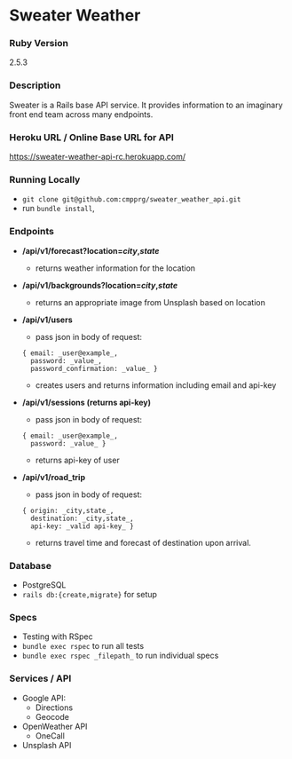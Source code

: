 # Sweater Weather
### Ruby Version
2.5.3

### Description
Sweater is a Rails base API service. It provides information to an imaginary front end team across many endpoints.

### Heroku URL / Online Base URL for API
https://sweater-weather-api-rc.herokuapp.com/

### Running Locally
- `git clone git@github.com:cmpprg/sweater_weather_api.git`
- run `bundle install`,

### Endpoints
- __/api/v1/forecast?location=_city_,_state___
  - returns weather information for the location

- __/api/v1/backgrounds?location=_city_,_state___
  - returns an appropriate image from Unsplash based on location

- __/api/v1/users__
  - pass json in body of request:  
  ```
  { email: _user@example_,
    password: _value_,
    password_confirmation: _value_ }
  ```
  - creates users and returns information including email and api-key
- __/api/v1/sessions (returns api-key)__
  - pass json in body of request:  
  ```
  { email: _user@example_,
    password: _value_ }
  ```
  - returns api-key of user

- __/api/v1/road_trip__
  - pass json in body of request:  
  ```
  { origin: _city,state_,
    destination: _city,state_,
    api-key: _valid api-key_ }
  ```
  - returns travel time and forecast of destination upon arrival.

### Database
- PostgreSQL
- `rails db:{create,migrate}` for setup

### Specs
- Testing with RSpec
- `bundle exec rspec` to run all tests
- `bundle exec rspec _filepath_` to run individual specs

### Services / API
- Google API:
  - Directions
  - Geocode
- OpenWeather API
  - OneCall
- Unsplash API
